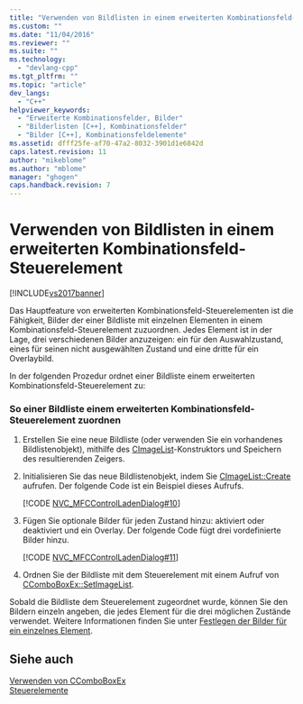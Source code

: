 ```yaml
---
title: "Verwenden von Bildlisten in einem erweiterten Kombinationsfeld-Steuerelement | Microsoft Docs"
ms.custom: ""
ms.date: "11/04/2016"
ms.reviewer: ""
ms.suite: ""
ms.technology: 
  - "devlang-cpp"
ms.tgt_pltfrm: ""
ms.topic: "article"
dev_langs: 
  - "C++"
helpviewer_keywords: 
  - "Erweiterte Kombinationsfelder, Bilder"
  - "Bilderlisten [C++], Kombinationsfelder"
  - "Bilder [C++], Kombinationsfeldelemente"
ms.assetid: dfff25fe-af70-47a2-8032-3901d1e6842d
caps.latest.revision: 11
author: "mikeblome"
ms.author: "mblome"
manager: "ghogen"
caps.handback.revision: 7
---
```

# Verwenden von Bildlisten in einem erweiterten Kombinationsfeld-Steuerelement
[!INCLUDE[vs2017banner](../assembler/inline/includes/vs2017banner.md)]

Das Hauptfeature von erweiterten Kombinationsfeld\-Steuerelementen ist die Fähigkeit, Bilder der einer Bildliste mit einzelnen Elementen in einem Kombinationsfeld\-Steuerelement zuzuordnen.  Jedes Element ist in der Lage, drei verschiedenen Bilder anzuzeigen: ein für den Auswahlzustand, eines für seinen nicht ausgewählten Zustand und eine dritte für ein Overlaybild.  
  
 In der folgenden Prozedur ordnet einer Bildliste einem erweiterten Kombinationsfeld\-Steuerelement zu:  
  
### So einer Bildliste einem erweiterten Kombinationsfeld\-Steuerelement zuordnen  
  
1.  Erstellen Sie eine neue Bildliste \(oder verwenden Sie ein vorhandenes Bildlistenobjekt\), mithilfe des [CImageList](../mfc/reference/cimagelist-class.md)\-Konstruktors und Speichern des resultierenden Zeigers.  
  
2.  Initialisieren Sie das neue Bildlistenobjekt, indem Sie [CImageList::Create](../Topic/CImageList::Create.md) aufrufen.  Der folgende Code ist ein Beispiel dieses Aufrufs.  
  
     [!CODE [NVC_MFCControlLadenDialog#10](../CodeSnippet/VS_Snippets_Cpp/NVC_MFCControlLadenDialog#10)]  
  
3.  Fügen Sie optionale Bilder für jeden Zustand hinzu: aktiviert oder deaktiviert und ein Overlay.  Der folgende Code fügt drei vordefinierte Bilder hinzu.  
  
     [!CODE [NVC_MFCControlLadenDialog#11](../CodeSnippet/VS_Snippets_Cpp/NVC_MFCControlLadenDialog#11)]  
  
4.  Ordnen Sie der Bildliste mit dem Steuerelement mit einem Aufruf von [CComboBoxEx::SetImageList](../Topic/CComboBoxEx::SetImageList.md).  
  
 Sobald die Bildliste dem Steuerelement zugeordnet wurde, können Sie den Bildern einzeln angeben, die jedes Element für die drei möglichen Zustände verwendet.  Weitere Informationen finden Sie unter [Festlegen der Bilder für ein einzelnes Element](../mfc/setting-the-images-for-an-individual-item.md).  
  
## Siehe auch  
 [Verwenden von CComboBoxEx](../mfc/using-ccomboboxex.md)   
 [Steuerelemente](../mfc/controls-mfc.md)